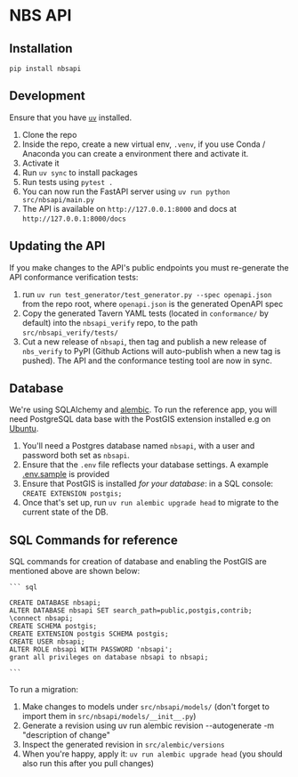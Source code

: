 # NBS API

## Installation
`pip install nbsapi`

## Development
Ensure that you have [`uv`](https://docs.astral.sh/uv/) installed.

1. Clone the repo
2. Inside the repo, create a new virtual env, `.venv`, if you use Conda / Anaconda you can create a environment there and activate it. 
3. Activate it
4. Run `uv sync` to install packages
5. Run tests using `pytest .`
6. You can now run the FastAPI server using `uv run python src/nbsapi/main.py`
7. The API is available on `http://127.0.0.1:8000` and docs at `http://127.0.0.1:8000/docs`

## Updating the API
If you make changes to the API's public endpoints you must re-generate the API conformance verification tests:

1. run `uv run test_generator/test_generator.py --spec openapi.json` from the repo root, where `openapi.json` is the generated OpenAPI spec
2. Copy the generated Tavern YAML tests (located in `conformance/` by default) into the `nbsapi_verify` repo, to the path `src/nbsapi_verify/tests/`
3. Cut a new release of `nbsapi`, then tag and publish a new release of `nbs_verify` to PyPI (Github Actions will auto-publish when a new tag is pushed). The API and the conformance testing tool are now in sync.

## Database
We're using SQLAlchemy and [alembic](https://alembic.sqlalchemy.org/en/latest/). To run the reference app, you will need PostgreSQL data base with the PostGIS extension installed e.g on [Ubuntu](https://postgis.net/documentation/getting_started/install_ubuntu/). 

1. You'll need a Postgres database named `nbsapi`, with a user and password both set as `nbsapi`.
2. Ensure that the `.env` file reflects your database settings. A example [.env.sample](.env.sample) is provided
3. Ensure that PostGIS is installed _for your database_: in a SQL console: `CREATE EXTENSION postgis;`
4. Once that's set up, run `uv run alembic upgrade head` to migrate to the current state of the DB.

## SQL Commands for reference

SQL commands for creation of database and enabling the PostGIS are mentioned above are shown below: 

    ``` sql

    CREATE DATABASE nbsapi;
    ALTER DATABASE nbsapi SET search_path=public,postgis,contrib;
    \connect nbsapi;
    CREATE SCHEMA postgis;
    CREATE EXTENSION postgis SCHEMA postgis;
    CREATE USER nbsapi;
    ALTER ROLE nbsapi WITH PASSWORD 'nbsapi';   
    grant all privileges on database nbsapi to nbsapi;

    ```

To run a migration:

1. Make changes to models under `src/nbsapi/models/` (don't forget to import them in `src/nbsapi/models/__init__.py`)
2. Generate a revision using uv run alembic revision --autogenerate -m "description of change"
3. Inspect the generated revision in `src/alembic/versions`
4. When you're happy, apply it: `uv run alembic upgrade head` (you should also run this after you pull changes)
